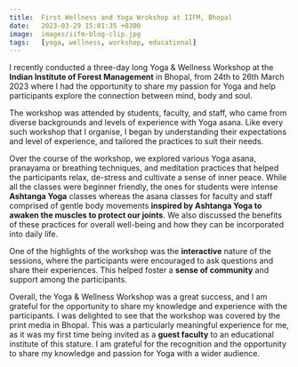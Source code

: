 ```yaml
---
title:  First Wellness and Yoga Wrokshop at IIFM, Bhopal
date:   2023-03-29 15:01:35 +0300
image:  images/iifm-blog-clip.jpg
tags:   [yoga, wellness, workshop, educational]
---
```


I recently conducted a three-day long Yoga & Wellness Workshop at the **Indian Institute of Forest Management** in Bhopal, from 24th to 26th March 2023 where I had the opportunity to share my passion for Yoga and help participants explore the connection between mind, body and soul.

  

The workshop was attended by students, faculty, and staff, who came from diverse backgrounds and levels of experience with Yoga asana. Like every such workshop that I organise, I began by understanding their expectations and level of experience, and tailored the practices to suit their needs.

  

Over the course of the workshop, we explored various Yoga asana, pranayama or breathing techniques, and meditation practices that helped the participants relax, de-stress and cultivate a sense of inner peace. While all the classes were beginner friendly, the ones for students were intense **Ashtanga Yoga** classes whereas the asana classes for faculty and staff comprised of gentle body movements **inspired by Ashtanga Yoga to awaken the muscles to protect our joints**. We also discussed the benefits of these practices for overall well-being and how they can be incorporated into daily life.

  

One of the highlights of the workshop was the **interactive** nature of the sessions, where the participants were encouraged to ask questions and share their experiences. This helped foster a **sense of community** and support among the participants.

  

Overall, the Yoga & Wellness Workshop was a great success, and I am grateful for the opportunity to share my knowledge and experience with the participants. I was delighted to see that the workshop was covered by the print media in Bhopal. This was a particularly meaningful experience for me, as it was my first time being invited as a **guest faculty** to an educational institute of this stature. I am grateful for the recognition and the opportunity to share my knowledge and passion for Yoga with a wider audience.

